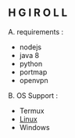 ## H G I R O L L

A. requirements :

 - nodejs
 - java 8
 - python
 - portmap
 - openvpn


B. OS Support :

 - Termux
 - [Linux](https://github.com/admstt/hgiroll-linux)
 - Windows

